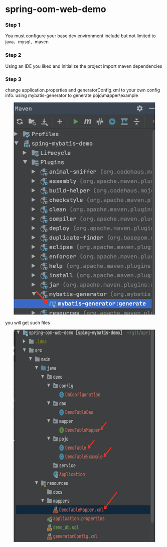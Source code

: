 # spring-oom-web-demo

### Step 1
You must configure your base dev environment include but not limited to 
java、mysql、maven

### Step 2
Using an IDE you liked and initialize the project
import maven dependencies

### Step 3
change application.properties and generatorConfig.xml to your own config info.
using mybatis-generator to generate pojo\mapper\example

<div align=center>
<img src="/src/main/resources/docs/pic/idea-mybatis-generator.png" width="451" height="676"/>
</div>

you will get such files
<div align=center>
<img src="/src/main/resources/docs/pic/mybatis-generator-files.png" width="451" height="676"/>
</div>
